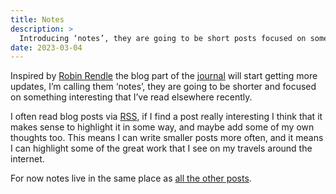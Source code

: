 ```yaml
---
title: Notes
description: >
  Introducing ‘notes’, they are going to be short posts focused on something interesting that I’ve read elsewhere recently.
date: 2023-03-04
---
```


Inspired by [Robin Rendle](https://www.robinrendle.com/notes/) the blog part of the [journal](/journal) will start getting more updates, I’m calling them ‘notes’, they are going to be shorter and focused on something interesting that I’ve read elsewhere recently.

I often read blog posts via [RSS](/post/rss-is-calm/), if I find a post really interesting I think that it makes sense to highlight it in some way, and maybe add some of my own thoughts too. This means I can write smaller posts more often, and it means I can highlight some of the great work that I see on my travels around the internet.

For now notes live in the same place as [all the other posts](https://github.com/LkeMitchll/interroban.gg/commit/eef6ffcdd03d3e92c5a68ec8924a442b97e1dcbd).
